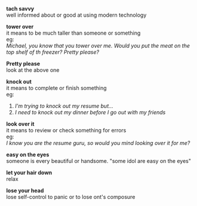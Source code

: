 **tach savvy**  
well informed about or good at using modern technology  
  
**tower over**  
it means to be much taller than someone or something  
eg:  
*Michael, you know that you tower over me. Would you put the meat on the top shelf of th freezer? Pretty please?*  
  
**Pretty please**  
look at the above one    
  
**knock out**  
it means to complete or finish something  
eg:  
1. *I'm trying to knock out my resume but...*    
2. *I need to knock out my dinner before I go out with my friends*  
  
**look over it**  
it means to review or check something for errors  
eg:  
*I know you are the resume guru, so would you mind looking over it for me?*  

**easy on the eyes**  
someone is every beautiful or handsome. "some idol are easy on the eyes"  
  
**let your hair down**  
relax    
  
**lose your head**  
lose self-control to panic or to lose ont's composure


